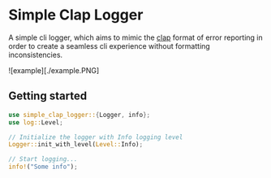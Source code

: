 # Simple Clap Logger

A simple cli logger, which aims to mimic the [clap](https://github.com/clap-rs/clap) format of error reporting in order to create a seamless cli experience without formatting inconsistencies.

![example][./example.PNG]

## Getting started
```rust
use simple_clap_logger::{Logger, info};
use log::Level;

// Initialize the logger with Info logging level
Logger::init_with_level(Level::Info);

// Start logging...
info!("Some info");
```